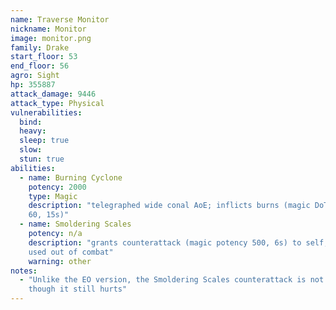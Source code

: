 ```yaml
---
name: Traverse Monitor
nickname: Monitor
image: monitor.png
family: Drake
start_floor: 53
end_floor: 56
agro: Sight
hp: 355887
attack_damage: 9446
attack_type: Physical
vulnerabilities:
  bind: 
  heavy: 
  sleep: true
  slow: 
  stun: true
abilities:
  - name: Burning Cyclone
    potency: 2000
    type: Magic
    description: "telegraphed wide conal AoE; inflicts burns (magic DoT potency
    60, 15s)"
  - name: Smoldering Scales
    potency: n/a
    description: "grants counterattack (magic potency 500, 6s) to self; also
    used out of combat"
    warning: other
notes:
  - "Unlike the EO version, the Smoldering Scales counterattack is not lethal,
    though it still hurts"
---
```

